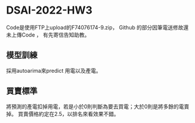 # DSAI-2022-HW3
Code是使用FTP上upload的F74076174-9.zip，
Github 的部分因筆電送修故還未上傳Code ，
有先寄信告知助教。

## 模型訓練
採用autoarima來predict 用電以及產電。

## 買賣標準
將預測的產電扣掉用電，若是小於0則判斷為要去買電；大於0則是將多餘的電賣掉。
買賣價格約定在2.5，以排名來看效果不錯。
